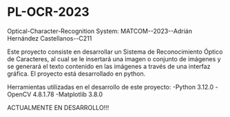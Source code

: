 # PL-OCR-2023
 Optical-Character-Recognition System:                                              MATCOM--2023--Adrián Hernández Castellanos--C211
 
 Este proyecto consiste en desarrollar un Sistema de Reconocimiento Óptico de Caracteres, al cual se le insertará una imagen o conjunto de imágenes y se generará el texto contenido en las imágenes a través de una interfaz gráfica. El proyecto está desarrollado en python.

 Herramientas utilizadas en el desarrollo de este proyecto:
 -Python 3.12.0
 -OpenCV 4.8.1.78
 -Matplotlib 3.8.0

 ACTUALMENTE EN DESARROLLO!!!